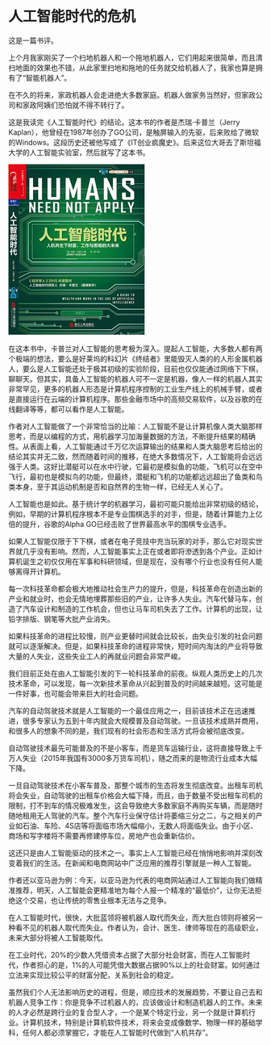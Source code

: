 # 人工智能时代的危机

这是一篇书评。

上个月我家刚买了一个扫地机器人和一个拖地机器人，它们用起来很简单，而且清扫地面的效果也不错，从此家里扫地和拖地的任务就交给机器人了，我家也算是拥有了“智能机器人”。

在不久的将来，家政机器人会走进绝大多数家庭。机器人做家务当然好，但家政公司和家政阿姨们恐怕就不得不转行了。

这是我读完《人工智能时代》的结论。这本书的作者是杰瑞·卡普兰（Jerry Kaplan），他曾经在1987年创办了GO公司，是触屏输入的先驱，后来败给了微软的Windows。这段历史还被他写成了《IT创业疯魔史》。后来这位大哥去了斯坦福大学的人工智能实验室，然后就写了这本书。

![book](book.jpg)

在这本书中，卡普兰对人工智能的思考极为深入。提起人工智能，大多数人都有两个极端的想法，要么是好莱坞的科幻片《终结者》里能毁灭人类的的人形金属机器人，要么是人工智能还处于极其初级的实验阶段，目前也仅仅能通过网络下下棋，聊聊天。但其实，具备人工智能的机器人可不一定是机器，像人一样的机器人其实非常罕见，更多的机器人形态是计算机程序控制的工业生产线上的机械手臂，或者是直接运行在云端的计算机程序。那些金融市场中的高频交易软件，以及谷歌的在线翻译等等，都可以看作是人工智能。

作者对人工智能做了一个非常恰当的比喻：人工智能不是让计算机像人类大脑那样思考，而是以编程的方式，用机器学习加海量数据的方法，不断提升结果的精确性。从表面上看，人工智能通过千万亿次运算输出的结果和人类大脑思考后给出的结论其实并无二致，然而随着时间的推移，在绝大多数情况下，人工智能将会远远强于人类。这好比潜艇可以在水中行驶，它最初是模拟鱼的功能，飞机可以在空中飞行，最初也是模拟鸟的功能，但最终，潜艇和飞机的功能都远远超出了鱼类和鸟类本身，至于其运动机制是否和自然界的生物一样，已经无人关心了。

人工智能也是如此。基于统计学的机器学习，最初可能只能给出非常初级的结论，例如，早期的计算机程序根本不是专业围棋选手的对手，但是，随着计算能力上亿倍的提升，谷歌的Alpha GO已经击败了世界最高水平的围棋专业选手。

如果人工智能仅限于下下棋，或者在电子竞技中充当玩家的对手，那么它对现实世界就几乎没有影响。然而，人工智能事实上正在或者即将滲透到各个产业。正如计算机诞生之初仅仅用在军事和科研领域，但是现在，没有哪个行业也没有任何人能够离得开计算机。

每一次科技革命都会极大地推动社会生产力的提升，但是，科技革命在创造出新的产业和就业时，也会无情地埋葬那些旧的产业，让许多人失业。汽车代替马车，创造了汽车设计和制造的工作机会，但也让马车司机失去了工作。计算机的出现，让铅字排版、钢笔等大批产业消失。

如果科技革命的进程比较慢，则产业更替时间就会比较长，由失业引发的社会问题就可以逐渐解决。但是，如果科技革命的进程非常快，短时间内淘汰的产业将导致大量的人失业，这些失业工人的再就业问题会非常严峻。

我们目前正处在由人工智能引发的下一轮科技革命的前夜。纵观人类历史上的几次技术革命，可以发现，每一次新技术革命从兴起到普及的时间越来越短。这可能是一件好事，也可能会带来巨大的社会问题。

汽车的自动驾驶技术就是人工智能的一个最佳应用之一，目前该技术正在迅速推进，很多专家认为五到十年内就会大规模普及自动驾驶。一旦该技术成熟并商用，和很多人的想象不同的是，我们现有的社会形态和生活方式将会被彻底改变。

自动驾驶技术最先可能普及的不是小客车，而是货车运输行业，这将直接导致上千万人失业（2015年我国有3000多万货车司机），随之而来的是物流行业成本大幅下降。

一旦自动驾驶技术在小客车普及，那整个城市的生态将发生彻底改变。出租车司机将会失业，自动驾驶的出租车价格会大幅下降，而且，由于数量不受出租车司机的限制，打不到车的情况极难发生，这会导致绝大多数家庭不再购买车辆，而是随时随地租用无人驾驶的汽车。整个汽车行业保守估计将萎缩三分之二，与之相关的产业如石油、车险、4S店等将面临市场大幅缩小，无数人将面临失业。由于小区、商场和写字楼将不需要再修建停车位，房地产也会重新估价。

这还只是由人工智能驱动的技术之一。事实上人工智能已经在悄悄地影响并深刻改变着我们的生活。在新闻和电商网站中广泛应用的推荐引擎就是一种人工智能。

作者还以亚马逊为例：今天，以亚马逊为代表的电商网站通过人工智能向我们做精准推荐，明天，人工智能会更精准地为每个人报一个精准的“最低价”，让你无法拒绝这个交易，也让传统的零售业根本无法与之竞争。

在人工智能时代，很快，大批蓝领将被机器人取代而失业，而大批白领则将被另一种看不见的机器人取代而失业。作者认为，会计、医生、律师等现在的高级职业，未来大部分将被人工智能取代。

在工业时代，20%的少数人凭借资本占据了大部分社会财富，而在人工智能时代，作者担心的是，1%的人可能凭借大数据占据90%以上的社会财富。如何通过立法来实现比较公平的财富分配，关系到社会的稳定。

虽然我们个人无法影响历史的进程，但是，顺应技术的发展趋势，不要让自己去和机器人竞争工作：你是竞争不过机器人的，应该做设计和制造机器人的工作。未来的人才必然是跨行业的复合型人才，一个是某个特定行业，另一个就是计算机行业。计算机技术，特别是计算机软件技术，将来会变成像数学、物理一样的基础学科，任何人都必须掌握它，才能在人工智能时代做到“人机共存”。
